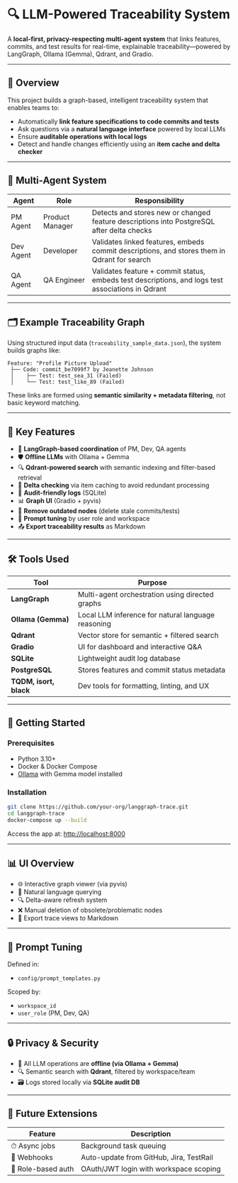 
# 🔍 LLM-Powered Traceability System

A **local-first, privacy-respecting multi-agent system** that links features, commits, and test results for real-time, explainable traceability—powered by LangGraph, Ollama (Gemma), Qdrant, and Gradio.

---

## 🎯 Overview

This project builds a graph-based, intelligent traceability system that enables teams to:
- Automatically **link feature specifications to code commits and tests**
- Ask questions via a **natural language interface** powered by local LLMs
- Ensure **auditable operations with local logs**
- Detect and handle changes efficiently using an **item cache and delta checker**

---

## 🧠 Multi-Agent System

| Agent      | Role            | Responsibility                                                                 |
|------------|------------------|------------------------------------------------------------------------------|
| PM Agent   | Product Manager  | Detects and stores new or changed feature descriptions into PostgreSQL after delta checks |
| Dev Agent  | Developer        | Validates linked features, embeds commit descriptions, and stores them in Qdrant for search |
| QA Agent   | QA Engineer      | Validates feature + commit status, embeds test descriptions, and logs test associations in Qdrant |

---

## 🗂 Example Traceability Graph

Using structured input data (`traceability_sample_data.json`), the system builds graphs like:

```
Feature: "Profile Picture Upload"
 ├── Code: commit_be7099f7 by Jeanette Johnson
 │    ├── Test: test_sea_31 (Failed)
 │    └── Test: test_like_89 (Failed)
```

These links are formed using **semantic similarity + metadata filtering**, not basic keyword matching.

---

## 🧾 Key Features

- 🧠 **LangGraph-based coordination** of PM, Dev, QA agents
- 🛡 **Offline LLMs** with Ollama + Gemma
- 🔍 **Qdrant-powered search** with semantic indexing and filter-based retrieval
- 🧮 **Delta checking** via item caching to avoid redundant processing
- 🧾 **Audit-friendly logs** (SQLite)
- 📊 **Graph UI** (Gradio + pyvis)
- 🧹 **Remove outdated nodes** (delete stale commits/tests)
- 🧠 **Prompt tuning** by user role and workspace
- 📤 **Export traceability results** as Markdown

---

## 🛠 Tools Used

| Tool              | Purpose                                              |
|-------------------|------------------------------------------------------|
| **LangGraph**     | Multi-agent orchestration using directed graphs     |
| **Ollama (Gemma)**| Local LLM inference for natural language reasoning  |
| **Qdrant**        | Vector store for semantic + filtered search         |
| **Gradio**        | UI for dashboard and interactive Q&A                |
| **SQLite**        | Lightweight audit log database                      |
| **PostgreSQL**    | Stores features and commit status metadata          |
| **TQDM, isort, black** | Dev tools for formatting, linting, and UX     |

---

## 🚀 Getting Started

### Prerequisites

- Python 3.10+
- Docker & Docker Compose
- [Ollama](https://ollama.com/) with Gemma model installed

### Installation

```bash
git clone https://github.com/your-org/langgraph-trace.git
cd langgraph-trace
docker-compose up --build
```

Access the app at: [http://localhost:8000](http://localhost:8000)

---

## 📊 UI Overview

- 🌐 Interactive graph viewer (via pyvis)
- 💬 Natural language querying
- 🔍 Delta-aware refresh system
- ❌ Manual deletion of obsolete/problematic nodes
- 📄 Export trace views to Markdown

---

## 🧠 Prompt Tuning

Defined in:
- `config/prompt_templates.py`

Scoped by:
- `workspace_id`
- `user_role` (PM, Dev, QA)

---

## 🔒 Privacy & Security

- 🧠 All LLM operations are **offline (via Ollama + Gemma)**
- 🔍 Semantic search with **Qdrant**, filtered by workspace/team
- 🗃 Logs stored locally via **SQLite audit DB**

---

## 🔮 Future Extensions

| Feature            | Description                                         |
|--------------------|-----------------------------------------------------|
| ⏱ Async jobs       | Background task queuing                             |
| 📎 Webhooks         | Auto-update from GitHub, Jira, TestRail             |
| 🔐 Role-based auth | OAuth/JWT login with workspace scoping               |

